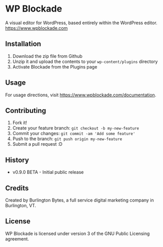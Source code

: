 # WP Blockade
A visual editor for WordPress, based entirely within the WordPress editor.
https://www.wpblockade.com
## Installation
1. Download the zip file from Github
2. Unzip it and upload the contents to your `wp-content/plugins` directory
3. Activate Blockade from the Plugins page
## Usage
For usage directions, visit https://www.wpblockade.com/documentation.
## Contributing
1. Fork it!
2. Create your feature branch: `git checkout -b my-new-feature`
3. Commit your changes: `git commit -am 'Add some feature'`
4. Push to the branch: `git push origin my-new-feature`
5. Submit a pull request :D
## History
* v0.9.0 BETA - Initial public release
## Credits
Created by Burlington Bytes, a full service digital marketing company in Burlington, VT.
## License
WP Blockade is licensed under version 3 of the GNU Public Licensing agreement.
